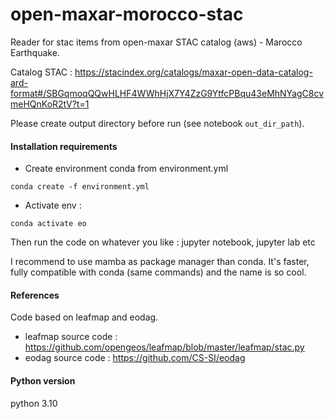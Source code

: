 # open-maxar-morocco-stac
Reader for stac items from open-maxar STAC catalog (aws) - Marocco Earthquake.

Catalog STAC : 
https://stacindex.org/catalogs/maxar-open-data-catalog-ard-format#/SBGqmoqQQwHLHF4WWhHjX7Y4ZzG9YtfcPBqu43eMhNYagC8cvmeHQnKoR2tV?t=1

Please create output directory before run (see notebook `out_dir_path`).


#### Installation requirements

* Create environment conda from environment.yml
```
conda create -f environment.yml
```
* Activate env :
```
conda activate eo
```
Then run the code on whatever you like : jupyter notebook, jupyter lab etc

I recommend to use mamba as package manager than conda. It's faster, fully compatible with conda (same commands) and the name is so cool.


#### References
Code based on leafmap and eodag.
* leafmap source code : https://github.com/opengeos/leafmap/blob/master/leafmap/stac.py
* eodag source code : https://github.com/CS-SI/eodag

#### Python version
python 3.10

